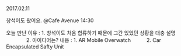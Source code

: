 2017.02.11

창석이도 왔어요. @Cafe Avenue 14:30

오늘 만난 이유 : 1. 창석이도 처음 합류하기 때문에 그간 있었던 상황을 대충 설명
                        2. 아이디어는?
내용 : 1. AR Mobile Overwatch
          2. Car Encapsulated Safty Unit
